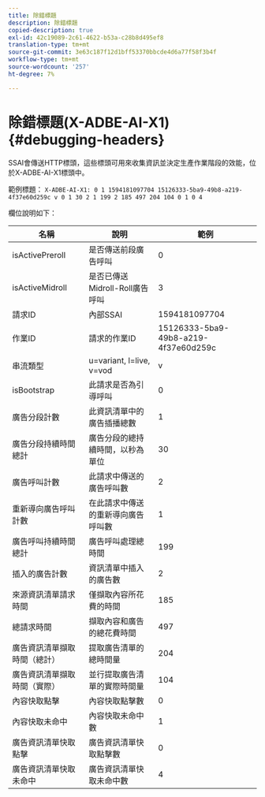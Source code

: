 ```yaml
---
title: 除錯標題
description: 除錯標題
copied-description: true
exl-id: 42c19089-2c61-4622-b53a-c28b8d495ef8
translation-type: tm+mt
source-git-commit: 3e63c187f12d1bff53370bbcde4d6a77f58f3b4f
workflow-type: tm+mt
source-wordcount: '257'
ht-degree: 7%

---
```


# 除錯標題(X-ADBE-AI-X1){#debugging-headers}

SSAI會傳送HTTP標頭，這些標頭可用來收集資訊並決定生產作業階段的效能，位於X-ADBE-AI-X1標頭中。

範例標題：
`X-ADBE-AI-X1: 0 1 1594181097704 15126333-5ba9-49b8-a219-4f37e60d259c v 0 1 30 2 1 199 2 185 497 204 104 0 1 0 4`

欄位說明如下：

| 名稱 | 說明 | 範例 |
|--- |--- |--- |
| isActivePreroll | 是否傳送前段廣告呼叫 | 0 |
| isActiveMidroll | 是否已傳送Midroll-Roll廣告呼叫 | 3 |
| 請求ID | 內部SSAI | 1594181097704 |
| 作業ID | 請求的作業ID | 15126333-5ba9-49b8-a219-4f37e60d259c |
| 串流類型 | u=variant, l=live, v=vod | v |
| isBootstrap | 此請求是否為引導呼叫 | 0 |
| 廣告分段計數 | 此資訊清單中的廣告插播總數 | 1 |
| 廣告分段持續時間總計 | 廣告分段的總持續時間，以秒為單位 | 30 |
| 廣告呼叫計數 | 此請求中傳送的廣告呼叫數 | 2 |
| 重新導向廣告呼叫計數 | 在此請求中傳送的重新導向廣告呼叫數 | 1 |
| 廣告呼叫持續時間總計 | 廣告呼叫處理總時間 | 199 |
| 插入的廣告計數 | 資訊清單中插入的廣告數 | 2 |
| 來源資訊清單請求時間 | 僅擷取內容所花費的時間 | 185 |
| 總請求時間 | 擷取內容和廣告的總花費時間 | 497 |
| 廣告資訊清單擷取時間（總計） | 提取廣告清單的總時間量 | 204 |
| 廣告資訊清單擷取時間（實際） | 並行提取廣告清單的實際時間量 | 104 |
| 內容快取點擊 | 內容快取點擊數 | 0 |
| 內容快取未命中 | 內容快取未命中數 | 1 |
| 廣告資訊清單快取點擊 | 廣告資訊清單快取點擊數 | 0 |
| 廣告資訊清單快取未命中 | 廣告資訊清單快取未命中數 | 4 |
